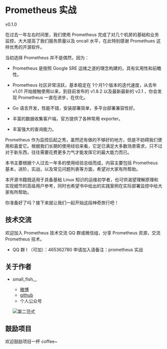 # Prometheus 实战

v0.1.0

在过去一年左右时间里，我们使用 Prometheus 完成了对几个机房的基础和业务监控，大大提高了我们服务质量以及 oncall 水平，在此特别感谢 Promethues 这样优秀的开源软件。

当初选择 Prometheus 并不是偶然，因为：

* Prometheus 是按照 Google SRE 运维之道的理念构建的，具有实用性和前瞻性。

* Prometheus 社区非常活跃，基本稳定在 1个月1个版本的迭代速度，从去年 v1.01 开始接触使用以来，到目前发布的 v1.8.2 以及最新最新的 v2.1 ，你会发现 Prometheus 一直在进步，在优化。

* Go 语言开发，性能不错，安装部署简单，多平台部署兼容性好。

* 丰富的数据收集客户端，官方提供了各种常用 exporter。

* 丰富强大的查询能力。

Prometheus 作为监控后起之秀，虽然还有做的不够好的地方，但是不妨碍我们使用和喜爱它。根据我们长期的使用经验来看，它足已满足大多数场景需求，只不过对于新东西，往往需要花费更多力气才能发挥它的最大能力而已。

本书主要根据个人过去一年多的使用经验总结而成，内容主要包括 Prometheus 基本，进阶，实战，以及常见问题列表等方面，希望对大家有所帮助。

本开源书籍既适用于具备基础 Linux 知识的运维初学者，也可供渴望理解原理和实现细节的高级用户参考，同时也希望书中给出的实践案例在实际部署监控中给大家有所帮助。

你准备好了吗？接下来就让我们一起开始这段神奇旅行吧！

## 技术交流

欢迎加入 Prometheus 技术交流 QQ 群或微信组，分享 Prometheus 资源，交流 Prometheus 技术。

* QQ 群 I （可加）：465362780   申请加入请备注：prometheus 实战

## 关于作者

* small_fish__

  * [微博](https://weibo.com/songjiayang1)
  * [github](https://github.com/songjiayang)
  * 个人公众号
  
  ![第二范式](https://git.io/vAQvJ)
  
## 鼓励项目

欢迎鼓励项目一杯 coffee~
